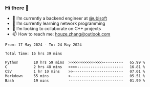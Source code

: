 ### Hi there 👋
- 🔭 I’m currently a backend engineer at [@ubisoft](https://github.com/ubisoft)
- 🌱 I’m currently learning network programming
- 👯 I’m looking to collaborate on C++ projects
- 📫 How to reach me: houze.zhang@outlook.com

<!--START_SECTION:waka-->

```txt
From: 17 May 2024 - To: 24 May 2024

Total Time: 16 hrs 39 mins

Python       10 hrs 59 mins  >>>>>>>>>>>>>>>>---------   65.99 %
C            2 hrs 48 mins   >>>>---------------------   16.81 %
CSV          1 hr 10 mins    >>-----------------------   07.01 %
Markdown     55 mins         >------------------------   05.51 %
Bash         19 mins         -------------------------   01.99 %
```

<!--END_SECTION:waka-->
